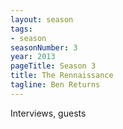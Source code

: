 ```yaml
---
layout: season
tags:
- season
seasonNumber: 3
year: 2013
pageTitle: Season 3
title: The Rennaissance
tagline: Ben Returns
---
```

<div class="columns">
<div class="column is-half">
    Interviews, guests
</div>
</div>